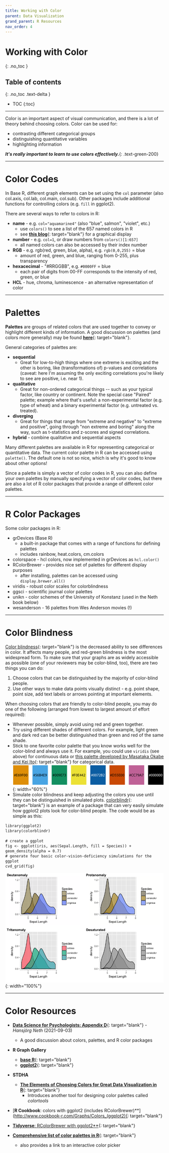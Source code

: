 ```yaml
---
title: Working with Color
parent: Data Visualization
grand_parent: R Resources
nav_order: 4
---
```


# Working with Color
{: .no_toc }


## Table of contents
{: .no_toc .text-delta }

- TOC
{:toc}

---

Color is an important aspect of visual communication, and there is a lot of theory behind choosing colors. Color can be used for:

+ contrasting different categorical groups
+ distinguishing quantitative variables
+ highlighting information

***It's really important to learn to use colors effectively.***{: .text-green-200}

---

# Color Codes

In Base R, different graph elements can be set using the `col` parameter (also col.axis, col.lab, col.main, col.sub). Other packages include additional functions for controlling colors (e.g. `fill` in ggplot2).

There are several ways to refer to colors in R:

  + **name** - e.g. `col="aquamarine4"` (also "blue", salmon", "violet", etc.)
    - use `colors()` to see a list of the 657 named colors in R
    - see [**this blog**](https://www.datanovia.com/en/blog/awesome-list-of-657-r-color-names/){: target="blank"} for a graphical display
  + **number** - e.g. `col=1`, or draw numbers from `colors()[1:657]`
    - all named colors can also be accessed by their index number
  + **RGB** - e.g. rgb(red, green, blue, alpha), e.g. `rgb(0,0,255)` = blue
    - amount of red, green, and blue, ranging from 0-255, plus transparency
  + **hexacecimal** - "#RRGGBB", e.g. `#0000FF` = blue
    - each pair of digits from 00-FF corresponds to the intensity of red, green, or blue
  + **HCL** - hue, chroma, luminescence - an alternative representation of color

---

# Palettes

**Palettes** are groups of related colors that are used together to convey or highlight different kinds of information. A good discussion on palettes (and colors more generally) may be found [**here**](https://bookdown.org/hneth/ds4psy/D-1-apx-colors-intro.html){: target="blank"}.

General categories of palettes are:

+ **sequential**
  - Great for low-to-high things where one extreme is exciting and the other is boring, like (transformations of) p-values and correlations (caveat: here I'm assuming the only exciting correlations you're likely to see are positive, i.e. near 1).
+ **qualitative**
  - Great for non-ordered categorical things -- such as your typical factor, like country or continent. Note the special case "Paired" palette; example where that's useful: a non-experimental factor (e.g. type of wheat) and a binary experimental factor (e.g. untreated vs. treated).
+ **diverging**
  - Great for things that range from "extreme and negative" to "extreme and positive", going through "non extreme and boring" along the way, such as t-statistics and z-scores and signed correlations.
+ **hybrid** - combine qualitative and sequential aspects

Many different palettes are available in R for representing categorical or quantitative data. The current color palette in R can be accessed using `palette()`. The default one is not so nice, which is why it's good to know about other options!

Since a palette is simply a vector of color codes in R, you can also define your own palettes by manually specifying a vector of color codes, but there are also a lot of R color packages that provide a range of different color palettes.

---

# R Color Packages

Some color packages in R:

+ grDevices (Base R)
  - a built-in package that comes with a range of functions for defining palettes
  - includes rainbow, heat.colors, cm.colors
+ colorspace - hcl colors, now implemented in grDevices as `hcl.color()`
+ RColorBrewer - provides nice set of palettes for different display purposes
  - after installing, palettes can be accessed using `display.brewer.all()`
+ viridis - robust color scales for colorblindness
+ ggsci - scientific journal color palettes
+ unikn - color schemes of the University of Konstanz (used in the Neth book below)
+ wesanderson - 16 palettes from Wes Anderson movies (!)

---

# Color Blindness

[Color blindness](https://en.wikipedia.org/wiki/Color_blindness){: target="blank"} is the decreased ability to see differences in color. It affects many people, and red-green blindness is the most widespread form. To make sure that your graphs are as widely accessible as possible (one of your reviewers may be color-blind, too), there are two things you can do:

1. Choose colors that can be distinguished by the majority of color-blind people.
2. Use other ways to make data points visually distinct - e.g. point shape, point size, add text labels or arrows pointing at important elements.

When choosing colors that are friendly to color-blind people, you may do one of the following (arranged from lowest to largest amount of effort required):

* Whenever possible, simply avoid using red and green together.
* Try using different shades of different colors. For example, light green and dark red can be better distinguished than green and red of the same shade.
* Stick to one favorite color palette that you know works well for the color-blind and always use it. For example, you could use `viridis` (see above) for continuous data or [this palette developed by Masataka Okabe and Kei Ito](https://jfly.uni-koeln.de/color/){: target="blank"} for categorical data.
![](Images/palette-Okabe-Ito-1.png){: width="60%"}
* Simulate color blindness and keep adjusting the colors you use until they can be distinguished in simulated plots. [colorblindr](https://github.com/clauswilke/colorblindr){: target="blank"} is an example of a package that can very easily simulate how ggplot2 plots look for color-blind people. The code would be as simple as this:

```
library(ggplot2)
library(colorblindr)

# create a ggplot
fig <- ggplot(iris, aes(Sepal.Length, fill = Species)) + geom_density(alpha = 0.7)
# generate four basic color-vision-deficiency simulations for the ggplot
cvd_grid(fig)
```

![](Images/colorblindr-iris-cvd-grid-1.png){: width="100%"}

---

# Color Resources

+ [**Data Science for Psychologists: Appendix D**](https://bookdown.org/hneth/ds4psy/D-apx-colors.html){: target="blank"} - _Hansjörg Neth_ (2021-09-03)
  - A good discussion about colors, palettes, and R color packages

+ **R Graph Gallery**
  + [**base R**](https://www.r-graph-gallery.com/colors.html){: target="blank"}
  + [**ggplot2**](https://www.r-graph-gallery.com/ggplot2-color.html){: target="blank"}
+ **STDHA**
  + [**The Elements of Choosing Colors for Great Data Visualization in R**](http://www.sthda.com/english/wiki/the-elements-of-choosing-colors-for-great-data-visualization-in-r){: target="blank"}
    - Introduces another tool for designing color palettes called *colortools*
+ [**R Cookbook**: colors with ggplot2 (includes RColorBrewer)**](http://www.cookbook-r.com/Graphs/Colors_(ggplot2){: target="blank"}
+ [**Tidyverse**: RColorBrewer with ggplot2**](https://ggplot2.tidyverse.org/reference/scale_brewer.html){: target="blank"}
+ [**Comprehensive list of color palettes in R**](https://github.com/EmilHvitfeldt/r-color-palettes){: target="blank"}
  - also provides a link to an interactive color picker
